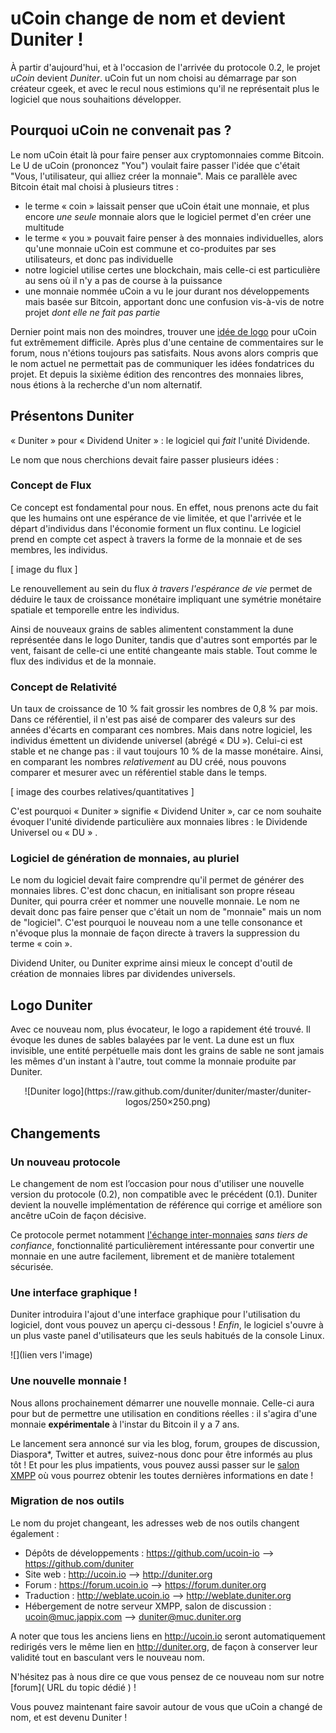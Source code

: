 # uCoin change de nom et devient Duniter !

À partir d'aujourd'hui, et à l'occasion de l'arrivée du protocole 0.2, le projet *uCoin* devient *Duniter*. uCoin fut un nom choisi au démarrage par son créateur cgeek, et avec le recul nous estimions qu'il ne représentait plus le logiciel que nous souhaitions développer.

## Pourquoi uCoin ne convenait pas ?

Le nom uCoin était là pour faire penser aux cryptomonnaies comme Bitcoin. Le U de uCoin (prononcez "You") voulait faire passer l'idée que c'était "Vous, l'utilisateur, qui alliez créer la monnaie". Mais ce parallèle avec Bitcoin était mal choisi à plusieurs titres : 

* le terme « coin » laissait penser que uCoin était une monnaie, et plus encore *une seule* monnaie alors que le logiciel permet d'en créer une multitude
* le terme « you » pouvait faire penser à des monnaies individuelles, alors qu'une monnaie uCoin est commune et co-produites par ses utilisateurs, et donc pas individuelle
* notre logiciel utilise certes une blockchain, mais celle-ci est particulière au sens où il n'y a pas de course à la puissance
* une monnaie nommée uCoin a vu le jour durant nos développements mais basée sur Bitcoin, apportant donc une confusion vis-à-vis de notre projet *dont elle ne fait pas partie*

Dernier point mais non des moindres, trouver une [idée de logo](https://forum.duniter.org/t/need-a-logo-for-ucoin/138) pour uCoin fut extrêmement difficile. Après plus d'une centaine de commentaires sur le forum, nous n'étions toujours pas satisfaits. Nous avons alors compris que le nom actuel ne permettait pas de communiquer les idées fondatrices du projet. Et depuis la sixième édition des rencontres des monnaies libres, nous étions à la recherche d'un nom alternatif.

## Présentons Duniter

« Duniter » pour « Dividend Uniter » : le logiciel qui *fait* l'unité Dividende.

Le nom que nous cherchions devait faire passer plusieurs idées : 
    
### Concept de Flux

Ce concept est fondamental pour nous. En effet, nous prenons acte du fait que les humains ont une espérance de vie limitée, et que l'arrivée et le départ d'individus dans l'économie forment un flux continu. Le logiciel prend en compte cet aspect à travers la forme de la monnaie et de ses membres, les individus.

[ image du flux ]

Le renouvellement au sein du flux *à travers l'espérance de vie* permet de déduire le taux de croissance monétaire impliquant une symétrie monétaire spatiale et temporelle entre les individus.

Ainsi de nouveaux grains de sables alimentent constamment la dune représentée dans le logo Duniter, tandis que d'autres sont emportés par le vent, faisant de celle-ci une entité changeante mais stable. Tout comme le flux des individus et de la monnaie.

### Concept de Relativité

Un taux de croissance de 10 % fait grossir les nombres de 0,8 % par mois. Dans ce référentiel, il n'est pas aisé de comparer des valeurs sur des années d'écarts en comparant ces nombres. Mais dans notre logiciel, les individus émettent un dividende universel (abrégé « DU »). Celui-ci est stable et ne change pas : il vaut toujours 10 % de la masse monétaire. Ainsi, en comparant les nombres *relativement* au DU créé, nous pouvons comparer et mesurer avec un référentiel stable dans le temps.

[ image des courbes relatives/quantitatives ]

C'est pourquoi « Duniter » signifie « Dividend Uniter », car ce nom souhaite évoquer l'unité dividende particulière aux monnaies libres : le Dividende Universel ou « DU » .

### Logiciel de génération de monnaies, au pluriel

Le nom du logiciel devait faire comprendre qu'il permet de générer des monnaies libres. C'est donc chacun, en initialisant son propre réseau Duniter, qui pourra créer et nommer une nouvelle monnaie. Le nom ne devait donc pas faire penser que c'était un nom de "monnaie" mais un nom de "logiciel". C'est pourquoi le nouveau nom a une telle consonance et n'évoque plus la monnaie de façon directe à travers la suppression du terme « coin ».

Dividend Uniter, ou Duniter exprime ainsi mieux le concept d'outil de création de monnaies libres par dividendes universels.

## Logo Duniter

Avec ce nouveau nom, plus évocateur, le logo a rapidement été trouvé. Il évoque les dunes de sables balayées par le vent.
La dune est un flux invisible, une entité perpétuelle mais dont les grains de sable ne sont jamais les mêmes d'un instant à l'autre, tout comme la monnaie produite par Duniter.

<center>![Duniter logo](https://raw.github.com/duniter/duniter/master/duniter-logos/250×250.png)</center>

## Changements

### Un nouveau protocole

Le changement de nom est l’occasion pour nous d'utiliser une nouvelle version du protocole (0.2), non compatible avec le précédent (0.1). Duniter devient la nouvelle implémentation de référence qui corrige et améliore son ancêtre uCoin de façon décisive.

Ce protocole permet notamment [l'échange inter-monnaies](http://duniter.org/transactions-0-2-overview/) *sans tiers de confiance*, fonctionnalité particulièrement intéressante pour convertir une monnaie en une autre facilement, librement et de manière totalement sécurisée.

### Une interface graphique !

Duniter introduira l'ajout d'une interface graphique pour l'utilisation du logiciel, dont vous pouvez un aperçu ci-dessous ! *Enfin*, le logiciel s'ouvre à un plus vaste panel d'utilisateurs que les seuls habitués de la console Linux.

![](lien vers l'image)

### Une nouvelle monnaie !

Nous allons prochainement démarrer une nouvelle monnaie. Celle-ci aura pour but de permettre une utilisation en conditions réelles : il s'agira d'une monnaie **expérimentale** à l'instar du Bitcoin il y a 7 ans.

Le lancement sera annoncé sur via les blog, forum, groupes de discussion, Diaspora*, Twitter et autres, suivez-nous donc pour être informés au plus tôt ! Et pour les plus impatients, vous pouvez aussi passer sur le [salon XMPP](https://jappix.com/?r=duniter@muc.duniter.org) où vous pourrez obtenir les toutes dernières informations en date !

### Migration de nos outils

Le nom du projet changeant, les adresses web de nos outils changent également :
 * Dépôts de développements : https://github.com/ucoin-io –> https://github.com/duniter
 * Site web : http://ucoin.io –>  http://duniter.org
 * Forum : https://forum.ucoin.io –> https://forum.duniter.org
 * Traduction : http://weblate.ucoin.io –> http://weblate.duniter.org
 * Hébergement de notre serveur XMPP, salon de discussion :  ucoin@muc.jappix.com –> duniter@muc.duniter.org


A noter que tous les anciens liens en http://ucoin.io seront automatiquement redirigés vers le même lien en http://duniter.org, de façon à conserver leur validité tout en basculant vers le nouveau nom.

N'hésitez pas à nous dire ce que vous pensez de ce nouveau nom sur notre [forum]( URL du topic dédié ) !

Vous pouvez maintenant faire savoir autour de vous que uCoin a changé de nom, et est devenu Duniter !
